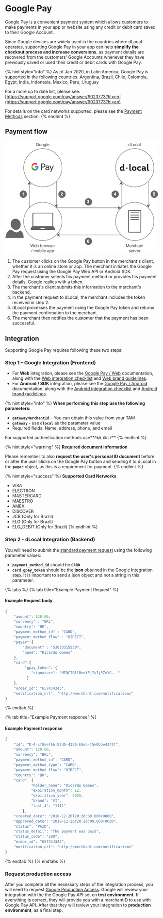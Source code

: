 # Google Pay

Google Pay is a convenient payment system which allows customers to make payments in your app or website using any credit or debit card saved to their Google Account.

Since Google devices are widely used in the countries where dLocal operates, supporting Google Pay in your app can help **simplify the checkout process and increase conversions**, as payment details are recovered from the customers' Google Accounts whenever they have previously saved or used their credit or debit cards with Google Pay.

{% hint style="info" %}
As of Jan 2020, in Latin America, Google Pay is supported in the following countries: Argentina, Brazil, Chile, Colombia, Egypt, India, Indonesia, Mexico, Peru, Uruguay

For a more up to date list, please see: [https://support.google.com/pay/answer/9023773?hl=en](https://support.google.com/pay/answer/9023773?hl=en)

For details on the card networks supported, please see the [Payment Methods](https://docs.dlocal.com/api-documentation/payins-api-reference/payment-methods#payment-methods-by-country) section.
{% endhint %}

## Payment flow

![](../.gitbook/assets/google-pay-flow.png)

1. The customer clicks on the Google Pay button in the merchant's client, whether it is an online store or app. The merchant initiates the Google Pay request using the Google Pay Web API or Android SDK.
2. After the customer selects his payment method or provides his payment details, Google replies with a token.
3. The merchant's client submits this information to the merchant's backend.
4. In the payment request to dLocal, the merchant includes the token received in step 2.
5. dLocal processes the payment using the Google Pay token and returns the payment confirmation to the merchant.
6. The merchant then notifies the customer that the payment has been successful.

## Integration

Supporting Google Pay requires following these two steps: 

### Step 1 - Google Integration \(Frontend\)

* For **Web** integration, please see the [Google Pay / Web](https://developers.google.com/pay/api/web/guides/setup) documentation, along with the [Web integration checklist](https://developers.google.com/pay/api/web/guides/test-and-deploy/integration-checklist) and [Web brand guidelines](https://developers.google.com/pay/api/web/guides/brand-guidelines).
* For **Android / SDK** integration, please see the [Google Pay / Android](https://developers.google.com/pay/api/android/guides/setup) documentation, along with the [Android integration checklist](https://developers.google.com/pay/api/android/guides/test-and-deploy/integration-checklist) and [Android brand guidelines](https://developers.google.com/pay/api/android/guides/brand-guidelines).

{% hint style="info" %}
**When performing this step use the following parameters:** 

* **`gatewayMerchantId`** – You can obtain this value from your TAM
* **`gateway`** - use **`dlocal`** as the parameter value
* Required fields: Name, address, phone, and email

For supported authentication methods use**`PAN_ONLY`**
{% endhint %}

{% hint style="warning" %}
**Required document information** 

Please remember to also **request the user's personal ID document** before or after the user clicks on the Google Pay button and sending it to dLocal in the **`payer`** object, as this is a requirement for payment.
{% endhint %}

{% hint style="success" %}
**Supported Card Networks**

* VISA
* ELECTRON
* MASTERCARD
* MAESTRO
* AMEX
* DISCOVER
* JCB \(Only for Brazil\)
* ELO \(Only for Brazil\)
* ELO\_DEBIT \(Only for Brazil\)
{% endhint %}

### Step 2 - dLocal Integration \(Backend\)

You will need to submit the [standard payment request](https://docs.dlocal.com/api-documentation/payins-api-reference/payments) using the following parameter values: 

* **`payment_method_id`** should be **`CARD`**
* **`card.gpay_token`** should be the **json** obtained in the Google Integration step. It is important to send a json object and not a string in this parameter.

{% tabs %}
{% tab title="Example Payment Request" %}
#### Example Request body

```javascript
{
    "amount": 120.00,
    "currency" : "BRL",
    "country": "BR",
    "payment_method_id" : "CARD",
    "payment_method_flow" : "DIRECT",
    "payer":{
        "document" : "53033315550",
        "name": "Ricardo Gomes"
    },
    "card":{
         "gpay_token": {
            "signature": "MEQCIBllBeoYFjIvIjPZmYG..."
          }         
    },
    "order_id": "657434343",
    "notification_url": "http://merchant.com/notifications"
}
```
{% endtab %}

{% tab title="Example Payment response" %}
#### Example Payment response

```javascript
{
    "id": "D-4-cf8eef6b-52d5-4320-b5ea-f5e0bbe4343f",
    "amount": 120.00,
    "currency": "BRL",
    "payment_method_id": "CARD",
    "payment_method_type": "CARD",
    "payment_method_flow": "DIRECT",
    "country": "BR",
    "card": {
            "holder_name": "Ricardo Gomes",
            "expiration_month": 12,
            "expiration_year": 2025,
            "brand": "VI",
            "last_4": "1111"
        },
    "created_date": "2018-12-26T20:26:09.000+0000",
    "approved_date": "2018-12-26T20:26:09.000+0000",
    "status": "PAID",
    "status_detail": "The payment was paid",
    "status_code": "200",
    "order_id": "657434343",
    "notification_url": "http://merchant.com/notifications"
}
```
{% endtab %}
{% endtabs %}

### Request production access

After you complete all the necessary steps of the integration process, you will need to request [Google Production Access](https://services.google.com/fb/forms/googlepayAPIenable/).  Google will review your integration with the the Google Pay API set on **test environment.** If everything is correct, they will provide you with a merchantID to use with Google Pay API. After that they will review your integration to **production environment**, as a final step.

